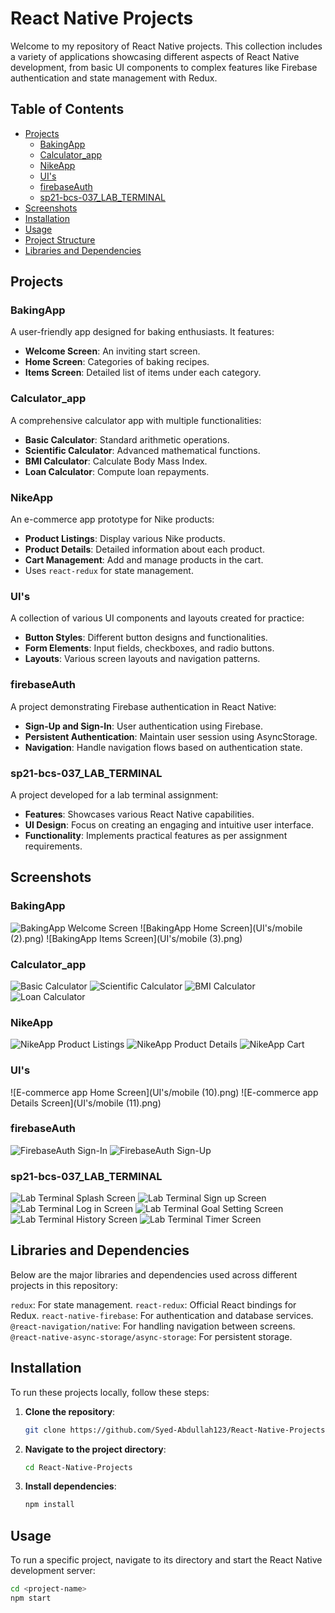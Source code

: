 # React Native Projects

Welcome to my repository of React Native projects. This collection includes a variety of applications showcasing different aspects of React Native development, from basic UI components to complex features like Firebase authentication and state management with Redux.

## Table of Contents

- [Projects](#projects)
  - [BakingApp](#bakingapp)
  - [Calculator_app](#calculator_app)
  - [NikeApp](#nikeapp)
  - [UI's](#uis)
  - [firebaseAuth](#firebaseauth)
  - [sp21-bcs-037_LAB_TERMINAL](#sp21-bcs-037_lab_terminal)
- [Screenshots](#screenshots)
- [Installation](#installation)
- [Usage](#usage)
- [Project Structure](#project-structure)
- [Libraries and Dependencies](#libraries-and-dependencies)

## Projects

### BakingApp
A user-friendly app designed for baking enthusiasts. It features:
- **Welcome Screen**: An inviting start screen.
- **Home Screen**: Categories of baking recipes.
- **Items Screen**: Detailed list of items under each category.

### Calculator_app
A comprehensive calculator app with multiple functionalities:
- **Basic Calculator**: Standard arithmetic operations.
- **Scientific Calculator**: Advanced mathematical functions.
- **BMI Calculator**: Calculate Body Mass Index.
- **Loan Calculator**: Compute loan repayments.

### NikeApp
An e-commerce app prototype for Nike products:
- **Product Listings**: Display various Nike products.
- **Product Details**: Detailed information about each product.
- **Cart Management**: Add and manage products in the cart.
- Uses `react-redux` for state management.

### UI's
A collection of various UI components and layouts created for practice:
- **Button Styles**: Different button designs and functionalities.
- **Form Elements**: Input fields, checkboxes, and radio buttons.
- **Layouts**: Various screen layouts and navigation patterns.

### firebaseAuth
A project demonstrating Firebase authentication in React Native:
- **Sign-Up and Sign-In**: User authentication using Firebase.
- **Persistent Authentication**: Maintain user session using AsyncStorage.
- **Navigation**: Handle navigation flows based on authentication state.

### sp21-bcs-037_LAB_TERMINAL
A project developed for a lab terminal assignment:
- **Features**: Showcases various React Native capabilities.
- **UI Design**: Focus on creating an engaging and intuitive user interface.
- **Functionality**: Implements practical features as per assignment requirements.

## Screenshots

### BakingApp
![BakingApp Welcome Screen](UI's/mobile.png)
![BakingApp Home Screen](UI's/mobile (2).png)
![BakingApp Items Screen](UI's/mobile (3).png)

### Calculator_app
![Basic Calculator](screenshots/basic-calculator.png)
![Scientific Calculator](screenshots/scientific-calculator.png)
![BMI Calculator](screenshots/bmi-calculator.png)
![Loan Calculator](screenshots/loan-calculator.png)

### NikeApp
![NikeApp Product Listings](screenshots/nikeapp-product-listings.png)
![NikeApp Product Details](screenshots/nikeapp-product-details.png)
![NikeApp Cart](screenshots/nikeapp-cart.png)

### UI's
![E-commerce app Home Screen](UI's/mobile (10).png)
![E-commerce app Details Screen](UI's/mobile (11).png)

### firebaseAuth
![FirebaseAuth Sign-In](screenshots/firebaseauth-signin.png)
![FirebaseAuth Sign-Up](screenshots/firebaseauth-signup.png)

### sp21-bcs-037_LAB_TERMINAL
![Lab Terminal Splash Screen](UI's/Abdullah_SplashScreen.png)
![Lab Terminal Sign up Screen](UI's/SignupScreen.png)
![Lab Terminal Log in Screen](UI's/LoginScreen.png)
![Lab Terminal Goal Setting Screen](UI's/Abdullah_GoalSettingScreen.png)
![Lab Terminal History Screen](UI's/Abdullah_StudyHistoryScreen.png)
![Lab Terminal Timer Screen](UI's/Abdullah_TimerScreen.png)

## Libraries and Dependencies
Below are the major libraries and dependencies used across different projects in this repository:

`redux`: For state management.
`react-redux`: Official React bindings for Redux.
`react-native-firebase`: For authentication and database services.
`@react-navigation/native`: For handling navigation between screens.
`@react-native-async-storage/async-storage`: For persistent storage.

## Installation

To run these projects locally, follow these steps:

1. **Clone the repository**:
    ```sh
    git clone https://github.com/Syed-Abdullah123/React-Native-Projects.git
    ```
2. **Navigate to the project directory**:
    ```sh
    cd React-Native-Projects
    ```
3. **Install dependencies**:
    ```sh
    npm install
    ```

## Usage

To run a specific project, navigate to its directory and start the React Native development server:

```sh
cd <project-name>
npm start
